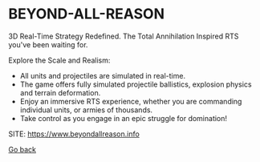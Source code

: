 # BEYOND-ALL-REASON

 3D Real-Time Strategy Redefined. The Total Annihilation
 Inspired RTS you've been waiting for.
 
 Explore the Scale and Realism:
 - All units and projectiles are simulated in real-time. 
 - The game offers fully simulated projectile ballistics, 
 explosion physics and terrain deformation.
 - Enjoy an immersive RTS experience, whether you are 
 commanding individual units, or armies of thousands.
 - Take control as you engage in an epic struggle for 
 domination!
 
 SITE: https://www.beyondallreason.info

 [Go back](https://portable-linux-apps.github.io/apps.html)
